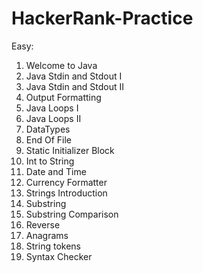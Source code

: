# HackerRank-Practice

Easy: 
1. Welcome to Java
2. Java Stdin and Stdout I
3. Java Stdin and Stdout II
4. Output Formatting
5. Java Loops I
6. Java Loops II
7. DataTypes
8. End Of File
9. Static Initializer Block
10. Int to String
11. Date and Time
12. Currency Formatter
13. Strings Introduction
14. Substring
15. Substring Comparison
16. Reverse
17. Anagrams
18. String tokens
19. Syntax Checker
